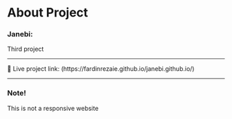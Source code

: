 <h1>About Project</h1>
<h3><strong>Janebi:</strong></h3> <span>Third project</span>
<hr>
🔗 <stron>Live project link:</stron> (https://fardinrezaie.github.io/janebi.github.io/)
<hr>
<h3>Note!</h3>
<span>This is not a responsive website</span>
